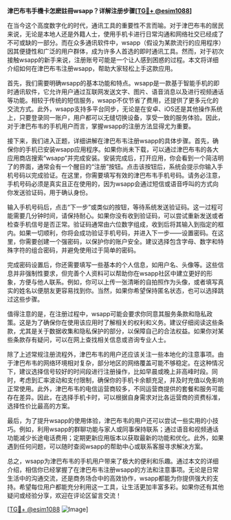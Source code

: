 **津巴布韦手機卡怎麽註冊wsapp？详解注册步骤[[TG💪+ @esim1088](https://t.me/s/esim1088)]**

在当今这个高度数字化的时代，通讯工具的重要性不言而喻。对于津巴布韦的居民来说，无论是本地人还是外籍人士，使用手机卡进行日常沟通和网络社交已经成了不可或缺的一部分。而在众多通讯软件中，wsapp（假设为某款流行的应用程序）因其便捷性和广泛的用户群体，成为许多人首选的即时通讯工具。然而，对于初次接触wsapp的新手来说，注册账号可能是一个让人感到困惑的过程。本文将详细介绍如何在津巴布韦注册wsapp，帮助大家轻松上手这款应用。

首先，我们需要明确wsapp的基本功能和特点。wsapp是一款基于智能手机的即时通讯软件，它允许用户通过互联网发送文字、图片、语音消息以及进行视频通话等功能。相较于传统的短信服务，wsapp不仅节省了费用，还提供了更多元化的交流方式。此外，wsapp支持多平台同步，无论是在安卓、iOS还是其他操作系统上，只要登录同一账户，用户都可以无缝切换设备，享受一致的服务体验。因此，对于津巴布韦的手机用户而言，掌握wsapp的注册方法显得尤为重要。

接下来，我们进入正题，详细讲解在津巴布韦注册wsapp的具体步骤。首先，确保你的手机已安装wsapp应用程序。如果你尚未下载，可以通过津巴布韦的各大应用商店搜索“wsapp”并完成安装。安装完成后，打开应用，你会看到一个简洁明了的界面，通常会有一个醒目的“注册”按钮。点击该按钮后，系统会提示你输入手机号码以完成验证。在这里，你需要填写有效的津巴布韦手机号码。请务必注意，手机号码必须是真实且正在使用的，因为wsapp会通过短信或语音呼叫的方式向你发送验证码，用于确认身份。

输入手机号码后，点击“下一步”或类似的按钮，等待系统发送验证码。这一过程可能需要几分钟时间，请保持耐心。如果你没有收到验证码，可以尝试重新发送或者检查手机信号是否正常。验证码通常由六位数字组成，收到后将其输入到指定的框内。如果一切顺利，你将会成功验证手机号码，并进入下一步——设置密码。在这里，你需要创建一个强密码，以保护你的账户安全。建议选择包含字母、数字和特殊字符的组合密码，并避免使用过于简单的密码。

完成密码设置后，你还需要填写一些基本的个人信息，如用户名、头像等。这些信息并非强制性要求，但完善个人资料可以帮助你在wsapp社区中建立更好的形象，方便与他人联系。例如，你可以上传一张清晰的自拍照作为头像，或者填写真实的姓名以便朋友更容易找到你。当然，如果你希望保持匿名状态，也可以选择跳过这些步骤。

值得注意的是，在注册过程中，wsapp可能会要求你同意其服务条款和隐私政策。这是为了确保你在使用该应用时了解相关的权利和义务。建议仔细阅读这些条款，尤其是关于数据收集和隐私保护的部分，以保障自己的合法权益。如果你对某些条款存有疑问，可以在网上查找相关信息或咨询专业人士。

除了上述常规注册流程外，津巴布韦的用户还应该关注一些本地化的注意事项。由于津巴布韦的网络环境相对复杂，部分地区的网络覆盖可能不够稳定。在这种情况下，建议选择信号较好的时间段进行注册操作，比如早晨或晚上非高峰时段。同时，考虑到汇率波动和支付限制，确保你的手机卡余额充足，并及时充值以免影响正常使用。此外，津巴布韦的电信运营商较多，不同运营商提供的套餐和服务可能存在差异。因此，在选择手机卡时，可以根据自身需求对比各运营商的资费标准，选择性价比最高的方案。

最后，为了提升wsapp的使用体验，津巴布韦的用户还可以尝试一些实用的小技巧。例如，利用wsapp的群聊功能与家人或同事保持联系；通过语音和视频通话功能减少长途电话费用；定期更新应用版本以获取最新的功能和优化。此外，如果遇到任何问题，可以随时查阅wsapp的帮助中心或联系客服寻求解决方案。

总之，wsapp为津巴布韦的手机用户带来了极大的便利和乐趣。通过本文的详细介绍，相信你已经掌握了在津巴布韦注册wsapp的方法和注意事项。无论是日常生活中的沟通交流，还是商务场合中的高效协作，wsapp都能为你提供强大的支持。希望每位用户都能充分利用这一工具，让生活更加丰富多彩。如果你还有其他疑问或经验分享，欢迎在评论区留言交流！

[[TG💪+ @esim1088](https://t.me/s/esim1088) ![Image](https://i.postimg.cc/4NQfJmqS/Snipaste-2025-05-13-00-14-12.png)]